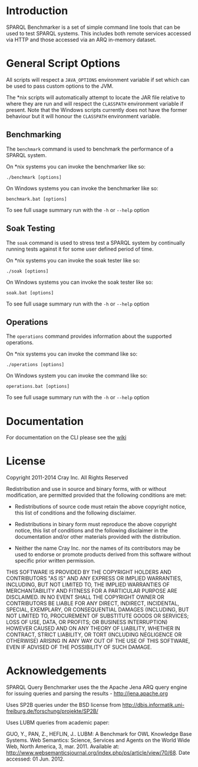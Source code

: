 # Introduction

SPARQL Benchmarker is a set of simple command line tools that can be used to test
SPARQL systems.  This includes both remote services accessed via HTTP and those
accessed via an ARQ in-memory dataset.

# General Script Options

All scripts will respect a `JAVA_OPTIONS` environment variable if set which can be 
used to pass custom options to the JVM.

The \*nix scripts will automatically attempt to locate the JAR file relative to where
they are run and will respect the `CLASSPATH` environment variable if present.  Note that
the Windows scripts currently does not have the former behaviour but it will honour the `CLASSPATH`
environment variable.

## Benchmarking

The `benchmark` command is used to benchmark the performance of a SPARQL system.

On \*nix systems you can invoke the benchmarker like so:

    ./benchmark [options]

On Windows systems you can invoke the benchmarker like so:

    benchmark.bat [options]

To see full usage summary run with the `-h` or `--help` option

## Soak Testing

The `soak` command is used to stress test a SPARQL system by continually running tests against it
for some user defined period of time.

On \*nix systems you can invoke the soak tester like so:

    ./soak [options]
  
On Windows systems you can invoke the soak tester like so:

    soak.bat [options]
  
To see full usage summary run with the `-h` or `--help` option

## Operations

The `operations` command provides information about the supported operations.

On \*nix systems you can invoke the command like so:

    ./operations [options]
    
On Windows system you can invoke the command like so:

    operations.bat [options]
    
To see full usage summary run with the `-h` or `--help` option

# Documentation

For documentation on the CLI please see the [wiki](https://sourceforge.net/p/sparql-query-bm/wiki/CLI/)

# License

Copyright 2011-2014 Cray Inc. All Rights Reserved

Redistribution and use in source and binary forms, with or without
modification, are permitted provided that the following conditions are
met:

* Redistributions of source code must retain the above copyright
  notice, this list of conditions and the following disclaimer.

* Redistributions in binary form must reproduce the above copyright
  notice, this list of conditions and the following disclaimer in the
  documentation and/or other materials provided with the distribution.

* Neither the name Cray Inc. nor the names of its contributors may be
  used to endorse or promote products derived from this software
  without specific prior written permission.

THIS SOFTWARE IS PROVIDED BY THE COPYRIGHT HOLDERS AND CONTRIBUTORS
"AS IS" AND ANY EXPRESS OR IMPLIED WARRANTIES, INCLUDING, BUT NOT
LIMITED TO, THE IMPLIED WARRANTIES OF MERCHANTABILITY AND FITNESS FOR
A PARTICULAR PURPOSE ARE DISCLAIMED. IN NO EVENT SHALL THE COPYRIGHT
OWNER OR CONTRIBUTORS BE LIABLE FOR ANY DIRECT, INDIRECT, INCIDENTAL,
SPECIAL, EXEMPLARY, OR CONSEQUENTIAL DAMAGES (INCLUDING, BUT NOT
LIMITED TO, PROCUREMENT OF SUBSTITUTE GOODS OR SERVICES; LOSS OF USE,
DATA, OR PROFITS; OR BUSINESS INTERRUPTION) HOWEVER CAUSED AND ON ANY
THEORY OF LIABILITY, WHETHER IN CONTRACT, STRICT LIABILITY, OR TORT
(INCLUDING NEGLIGENCE OR OTHERWISE) ARISING IN ANY WAY OUT OF THE USE
OF THIS SOFTWARE, EVEN IF ADVISED OF THE POSSIBILITY OF SUCH DAMAGE.

# Acknowledgements

SPARQL Query Benchmarker uses the the Apache Jena ARQ query engine for issuing queries 
and parsing the results - http://jena.apache.org

Uses SP2B queries under the BSD license from http://dbis.informatik.uni-freiburg.de/forschung/projekte/SP2B/

Uses LUBM queries from academic paper:

GUO, Y., PAN, Z., HEFLIN, J.. LUBM: A Benchmark for OWL Knowledge Base Systems. Web Semantics: Science, Services
and Agents on the World Wide Web, North America, 3, mar. 2011. 
Available at: <http://www.websemanticsjournal.org/index.php/ps/article/view/70/68>. Date accessed: 01 Jun. 2012.
